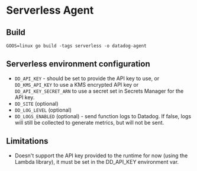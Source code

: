 # Serverless Agent

## Build

```
GOOS=linux go build -tags serverless -o datadog-agent
```

## Serverless environment configuration

  - `DD_API_KEY` - should be set to provide the API key to use, or `DD_KMS_API_KEY` to use a KMS encrypted API key or `DD_API_KEY_SECRET_ARN` to use a secret set in Secrets Manager for the API key.
  - `DD_SITE` (optional)
  - `DD_LOG_LEVEL` (optional)
  - `DD_LOGS_ENABLED` (optional) - send function logs to Datadog. If false, logs will still be collected to generate metrics, but will not be sent.

## Limitations

  - Doesn't support the API key provided to the runtime for now (using the Lambda library),
    it must be set in the DD_API_KEY environment var.
